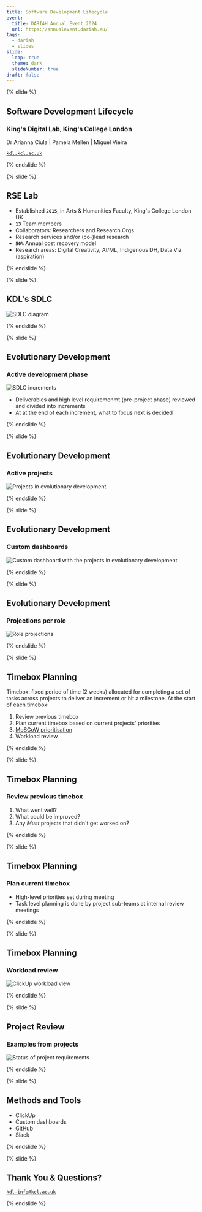 ```yaml
---
title: Software Development Lifecycle
event:
  title: DARIAH Annual Event 2024
  url: https://annualevent.dariah.eu/
tags:
  - dariah
  - slides
slide:
  loop: true
  theme: dark
  slideNumber: true
draft: false
---
```


{% slide %}

## Software Development Lifecycle

### King's Digital Lab, King's College London

Dr Arianna Ciula | Pamela Mellen | Miguel Vieira

[`kdl.kcl.ac.uk`](https://kdl.kcl.ac.uk)

{% endslide %}

{% slide %}

## RSE Lab

- Established **`2015`**, in Arts & Humanities Faculty, King's College London UK
- **`13`** Team members
- Collaborators: Researchers and Research Orgs
- Research services and/or (co-)lead research
- **`50%`** Annual cost recovery model
- Research areas: Digital Creativity, AI/ML, Indigenous DH, Data Viz (aspiration)

{% endslide %}

{% slide %}

## KDL's SDLC

![SDLC diagram](/assets/images/slides/sdlc.png)

{% endslide %}

{% slide %}

## Evolutionary Development

### Active development phase

![SDLC increments](/assets/images/slides/sdlc-increments.jpg)

- Deliverables and high level requiremenmt (pre-project phase) reviewed and divided into increments
- At at the end of each increment, what to focus next is decided

{% endslide %}

{% slide %}

## Evolutionary Development

### Active projects

![Projects in evolutionary development](/assets/images/slides/evodev-projects.png)

{% endslide %}

{% slide %}

## Evolutionary Development

### Custom dashboards

![Custom dashboard with the projects in evolutionary development](/assets/images/slides/clickup-dashboard.png)

{% endslide %}

{% slide %}

## Evolutionary Development

### Projections per role

![Role projections](/assets/images/slides/clickup-projections.png)

{% endslide %}

{% slide %}

## Timebox Planning

Timebox: fixed period of time (2 weeks) allocated for completing a set of tasks across projects to deliver an increment or hit a milestone. At the start of each timebox:

1. Review previous timebox
1. Plan current timebox based on current projects' priorities
1. [MoSCoW prioritisation](/faqs/#what-is-moscow-prioritization)
1. Workload review

{% endslide %}

{% slide %}

## Timebox Planning

### Review previous timebox

1. What went well?
1. What could be improved?
1. Any _Must_ projects that didn't get worked on?

{% endslide %}

{% slide %}

## Timebox Planning

### Plan current timebox

- High-level priorities set during meeting
- Task level planning is done by project sub-teams at internal review meetings

{% endslide %}

{% slide %}

## Timebox Planning

### Workload review

![ClickUp workload view](/assets/images/slides/clickup-workload.png)

{% endslide %}

{% slide %}

## Project Review

### Examples from projects
![Status of project requirements](/assets/images/slides/project-requirements.png)

{% endslide %}

{% slide %}

## Methods and Tools

- ClickUp
- Custom dashboards
- GitHub
- Slack

{% endslide %}

{% slide %}

## Thank You & Questions?

[`kdl-info@kcl.ac.uk`](mailto:kdl-info@kcl.ac.uk)

{% endslide %}

